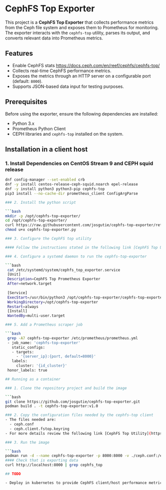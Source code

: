 # CephFS Top Exporter

This project is a **CephFS Top Exporter** that collects performance metrics from the Ceph file system and exposes them to Prometheus for monitoring. The exporter interacts with the `cephfs-top` utility, parses its output, and converts relevant data into Prometheus metrics. 

## Features
- Enable CephFS stats https://docs.ceph.com/en/reef/cephfs/cephfs-top/
- Collects real-time CephFS performance metrics.
- Exposes the metrics through an HTTP server on a configurable port (default: `8000`).
- Supports JSON-based data input for testing purposes.

## Prerequisites

Before using the exporter, ensure the following dependencies are installed:


- Python 3.x
- Prometheus Python Client
- CEPH libraries and `cephfs-top` installed on the system.

## Installation in a client host

### 1. Install Dependencies on CentOS Stream 9 and CEPH squid release
  
   ```bash
   dnf config-manager --set-enabled crb
   dnf -y install centos-release-ceph-squid.noarch epel-release
   dnf -y install python3 python3-pip cephfs-top     
   pip3 install --no-cache-dir prometheus_client ConfigArgParse

### 2. Install the python script

   ```bash
   mkdir -p /opt/cephfs-top-exporter/
   cd /opt/cephfs-top-exporter/
   curl https://raw.githubusercontent.com/josgutie/cephfs-top-exporter/refs/heads/main/src/cephfs-top-exporter.py
   chmod u+x cephfs-top-exporter.py

### 3. Configure the CephFS top utility

#### Follow the instructions stated in the following link [CephFS Top Utility](https://docs.ceph.com/en/reef/cephfs/cephfs-top/)

### 4. Configure a systemd daemon to run the cephfs-top-exporter

   ```bash   
    cat /etc/systemd/system/cephfs_top_exporter.service
    [Unit]
    Description=CephFS Top Prometheus Exporter
    After=network.target
    
    [Service]
    ExecStart=/usr/bin/python3 /opt/cephfs-top-exporter/cephfs-top-exporter.py
    WorkingDirectory=/opt/cephfs-top-exporter        
    Restart=always    
    [Install]
    WantedBy=multi-user.target

### 5. Add a Prometheus scraper job

   ```bash   
    grep -A7 cephfs-top-exporter /etc/prometheus/prometheus.yml
    - job_name: 'cephfs-top-exporter'
      static_configs:
      - targets:
        - '{server_ip}:{port, default=8000}'
      labels:
        cluster: '{id_cluster}'
    honor_labels: true    

## Running as a container

### 1. Clone the repository project and build the image

   ```bash
   git clone https://github.com/josgutie/cephfs-top-exporter.git
   podman build . -t cephfs-top-exporter:v1.0

### 2. Copy the configuration files needed by the cephfs-top client 
   - The files needed are:
     - ceph.conf
     - ceph.client.fstop.keyring
   - For more details review the following link [CephFS Top Utility](https://docs.ceph.com/en/reef/cephfs/cephfs-top/)

### 3. Run the image

   ```bash
   podman run -d --name cephfs-top-exporter -p 8000:8000 -v ./ceph.conf:/etc/ceph/ceph.conf:Z -v /etc/ceph/ceph.client.fstop.keyring:/etc/ceph/ceph.client.fstop.keyring:Z localhost/cephfs-top-exporter:v1.0   
#### Check that is exporting data
   curl http://localhost:8000 | grep cephfs_top

## TODO

- Deploy in kubernetes to provide CephFS client/host performance metrics in external CEPH deployments.